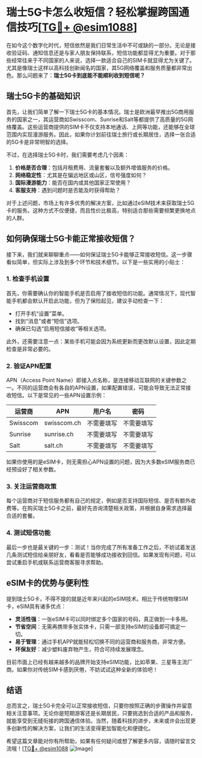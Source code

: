 # 瑞士5G卡怎么收短信？轻松掌握跨国通信技巧[[TG💪+ @esim1088](https://t.me/s/esim1088)]

在如今这个数字化时代，短信依然是我们日常生活中不可或缺的一部分。无论是接收验证码、通知信息还是与家人朋友保持联系，短信功能都显得尤为重要。对于那些经常往来于不同国家的人来说，选择一款适合自己的SIM卡就显得尤为关键了。尤其是像瑞士这样以高科技创新闻名的国家，其5G网络覆盖和服务质量都非常出色。那么问题来了：**瑞士5G卡到底能不能顺利收到短信呢？**

## 瑞士5G卡的基础知识

首先，让我们简单了解一下瑞士5G卡的基本情况。瑞士是欧洲最早推出5G商用服务的国家之一，其运营商如Swisscom、Sunrise和Salt等都提供了高质量的5G网络覆盖。这些运营商提供的SIM卡不仅支持本地通话、上网等功能，还能够在全球范围内实现漫游服务。因此，如果你计划前往瑞士旅行或长期居住，选择一张合适的5G卡是非常明智的选择。

不过，在选择瑞士5G卡时，我们需要考虑几个因素：

1. **价格是否合理**：包括月租费用、流量套餐以及额外增值服务的价格。
2. **网络稳定性**：尤其是在偏远地区或山区，信号强度如何？
3. **国际漫游能力**：能否在国内或其他国家正常使用？
4. **客服支持**：遇到问题时是否能及时获得帮助？

对于上述问题，市场上有许多优秀的解决方案，比如通过eSIM技术来获取瑞士5G卡的服务。这种方式不仅便捷，而且性价比极高，特别适合那些需要频繁更换地点的人群。

## 如何确保瑞士5G卡能正常接收短信？

接下来，我们就来聊聊重点——如何保证瑞士5G卡能够正常接收短信。这一步骤看似简单，但实际上涉及到多个环节和技术细节。以下是一些实用的小贴士：

### 1. 检查手机设置

首先，你需要确认你的智能手机是否启用了接收短信的功能。通常情况下，现代智能手机都会默认开启此功能，但为了保险起见，建议手动检查一下：

- 打开手机“设置”菜单。
- 找到“消息”或者“短信”选项。
- 确保已勾选“启用短信接收”等相关选项。

此外，还需要注意一点：某些手机可能会因为系统更新而更改默认设置，因此定期检查是非常必要的。

### 2. 验证APN配置

APN（Access Point Name）即接入点名称，是连接移动互联网的关键参数之一。不同的运营商会有各自的APN设置，如果配置错误，可能会导致无法正常接收短信。以下是常见的一些APN设置示例：

| 运营商 | APN                | 用户名       | 密码        |
|--------|--------------------|--------------|-------------|
| Swisscom | swisscom.ch      | 不需要填写   | 不需要填写  |
| Sunrise | sunrise.ch        | 不需要填写   | 不需要填写  |
| Salt    | salt.ch           | 不需要填写   | 不需要填写  |

如果你使用的是eSIM卡，则无需担心APN设置的问题，因为大多数eSIM服务商已经预设好了相关参数。

### 3. 关注运营商政策

每个运营商对于短信服务都有自己的规定，例如是否支持国际短信、是否有额外收费等。在购买瑞士5G卡之前，最好先咨询清楚相关政策，并根据自身需求选择最合适的套餐。

### 4. 测试短信功能

最后一步也是最关键的一步：测试！当你完成了所有准备工作之后，不妨试着发送几条测试短信给亲朋好友，看看是否能够成功接收到回信。如果发现有问题，可以尝试重启手机或联系运营商客服寻求帮助。

## eSIM卡的优势与便利性

提到瑞士5G卡，不得不提的就是近年来兴起的eSIM技术。相比于传统物理SIM卡，eSIM具有诸多优点：

- **灵活性强**：一张eSIM卡可以同时绑定多个国家的号码，真正做到一卡多用。
- **节省空间**：无需再携带多张实体卡，只需一部支持eSIM的设备即可搞定一切。
- **易于管理**：通过手机APP就能轻松切换不同的运营商和服务商，非常方便。
- **环保友好**：减少塑料废弃物产生，符合可持续发展理念。

目前市面上已经有越来越多的品牌开始支持eSIM功能，比如苹果、三星等主流厂商。如果你对传统SIM卡感到厌倦，不妨试试这种全新的体验吧！

## 结语

总而言之，瑞士5G卡完全可以正常接收短信，只要你按照正确的步骤操作并留意相关注意事项。无论你是短期游客还是长期居民，只要挑选到合适的产品和服务，就能享受到无缝衔接的跨国通信体验。当然，随着科技的进步，未来或许会出现更多创新性的解决方案，让我们的生活变得更加智能化和便捷化。

希望这篇文章能对你有所帮助，如果有任何疑问或想了解更多内容，请随时留言交流哦！[[TG💪+ @esim1088](https://t.me/s/esim1088) ![Image](https://i.postimg.cc/4NQfJmqS/Snipaste-2025-05-13-00-14-12.png)]